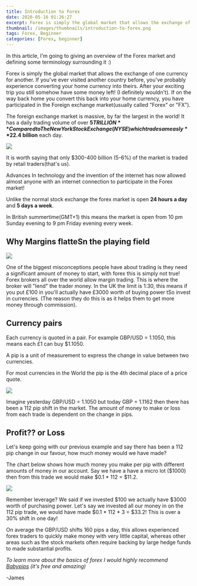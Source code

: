 ```yaml
---
title: Introduction to Forex
date: 2020-05-16 01:26:27
excerpt: Forex is simply the global market that allows the exchange of one currency for another
thumbnail: /images/thumbnails/introduction-to-forex.png
tags: Forex, Beginner
categories: [Forex, beginner]
---
```


In this article, I'm going to giving an overview of the Forex market and defining some terminology surrounding it :)

Forex is simply the global market that allows the exchange of one currency for another. If you've ever visited another country before, you've probably experience converting your home currency into theirs. After your exciting trip you still somehow have some money left! (I definitely wouldn't). If on the way back home you convert this back into your home currency, you have participated in the Foreign exchange market(usually called "Forex" or "FX").

The foreign exchange market is massive, by far the largest in the world! It has a daily trading volume of over **$5 TRILLION** Compared to The New York Stock Exchange(NYSE) which trades a measly **$22.4 billion** each day.

![](/images/Introduction-to-Forex/market-size.png)

It is worth saying that only $300-400 billion (5-6%) of the market is traded by retail traders(that's us).

Advances In technology and the invention of the internet has now allowed almost anyone with an internet connection to participate in the Forex market!

Unlike the normal stock exchange the forex market is open **24 hours a day** and **5 days a week**.

In British summertime(GMT+1) this means the market is open from 10 pm Sunday evening to 9 pm Friday evening every week.



## Why Margins flatteSn the playing field

![](/images/Introduction-to-Forex/margin-trading.png)

One of the biggest misconceptions people have about trading is they need a significant amount of money to start, with forex this is simply not true! Forex brokers all over the world allow margin trading. This is where the broker will "lend" the trader money. In the UK the limit is 1:30, this means if you put £100 in you'll actually have £3000 worth of buying power tSo invest in currencies. (The reason they do this is as it helps them to get more money through commission).

## Currency pairs

Each currency is quoted in a pair. For example GBP/USD = 1.1050, this means each £1 can buy $1.1050.

A pip is a unit of measurement to express the change in value between two currencies. 

For most currencies in the World the pip is the 4th decimal place of a price quote.

![](/images/Introduction-to-Forex/what-is-a-pip.png)

Imagine yesterday GBP/USD = 1.1050 but today GBP = 1.1162 then there has been a 112 pip shift in the market. The amount of money to make or loss from each trade is dependent on the change in pips.

## Profit?? or Loss

Let's keep going with our previous example and say there has been a 112 pip change in our favour, how much money would we have made?

The chart below shows how much money you make per pip with different amounts of money in our account. Say we have a have a micro lot ($1000) then from this trade we would make $0.1 * 112 = $11.2.

![](/images/Introduction-to-Forex/lot-size.png)

Remember leverage? We said if we invested $100 we actually have $3000 worth of purchasing power. Let's say we invested all our money in on the 112 pip trade, we would have made $0.1 * 112 * 3 = $33.2! This is over a 30% shift in one day! 

On average the GBP/USD shifts 160 pips a day, this allows experienced forex traders to quickly make money with very little capital, whereas other areas such as the stock markets often require backing by large hedge funds to made substantial profits.

*To learn more about the basics of forex I would highly recommend [Babypips](https://www.babypips.com/learn/forex) (it's free and amazing)*

-James